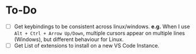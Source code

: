 # To-Do

- [ ] Get keybindings to be consistent across linux/windows.
  __e.g.__ When I use ```Alt + Ctrl + Arrow Up/Down```, multiple cursors appear on multiple lines (Windows), but different behaviour for Linux.
- [ ] Get List of extensions to install on a new VS Code Instance.
